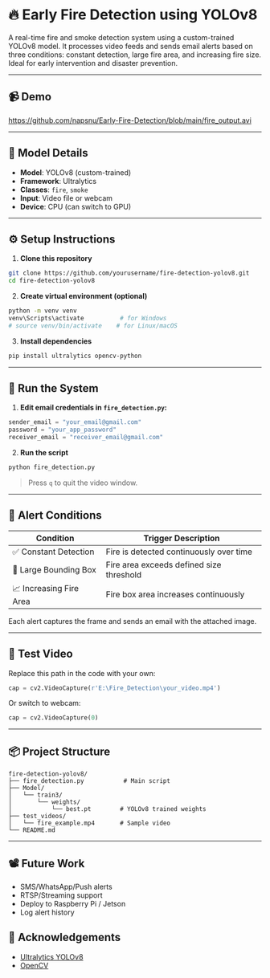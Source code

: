 # 🔥 Early Fire Detection using YOLOv8

A real-time fire and smoke detection system using a custom-trained YOLOv8 model. It processes video feeds and sends email alerts based on three conditions: constant detection, large fire area, and increasing fire size. Ideal for early intervention and disaster prevention.

---

## 📹 Demo

https://github.com/napsnu/Early-Fire-Detection/blob/main/fire_output.avi

---

## 🧠 Model Details

- **Model**: YOLOv8 (custom-trained)
- **Framework**: Ultralytics
- **Classes**: `fire`, `smoke`
- **Input**: Video file or webcam
- **Device**: CPU (can switch to GPU)

---

## ⚙️ Setup Instructions

1. **Clone this repository**
```bash
git clone https://github.com/yourusername/fire-detection-yolov8.git
cd fire-detection-yolov8
```

2. **Create virtual environment (optional)**
```bash
python -m venv venv
venv\Scripts\activate          # for Windows
# source venv/bin/activate    # for Linux/macOS
```

3. **Install dependencies**
```bash
pip install ultralytics opencv-python
```

---

## 🚀 Run the System

1. **Edit email credentials in `fire_detection.py`:**
```python
sender_email = "your_email@gmail.com"
password = "your_app_password"
receiver_email = "receiver_email@gmail.com"
```

2. **Run the script**
```bash
python fire_detection.py
```

> Press `q` to quit the video window.

---

## 🔔 Alert Conditions

| Condition                     | Trigger Description                                 |
|------------------------------|------------------------------------------------------|
| ✅ Constant Detection         | Fire is detected continuously over time             |
| 🔲 Large Bounding Box         | Fire area exceeds defined size threshold            |
| 📈 Increasing Fire Area       | Fire box area increases continuously                |

Each alert captures the frame and sends an email with the attached image.

---

## 🧪 Test Video

Replace this path in the code with your own:
```python
cap = cv2.VideoCapture(r'E:\Fire_Detection\your_video.mp4')
```

Or switch to webcam:
```python
cap = cv2.VideoCapture(0)
```

---

## 📦 Project Structure

```
fire-detection-yolov8/
├── fire_detection.py           # Main script
├── Model/
│   └── train3/
│       └── weights/
│           └── best.pt        # YOLOv8 trained weights
├── test_videos/
│   └── fire_example.mp4       # Sample video
└── README.md
```

---

## 📽️ Future Work

- SMS/WhatsApp/Push alerts
- RTSP/Streaming support
- Deploy to Raspberry Pi / Jetson
- Log alert history


## 🙏 Acknowledgements

- [Ultralytics YOLOv8](https://github.com/ultralytics/ultralytics)
- [OpenCV](https://opencv.org/)

